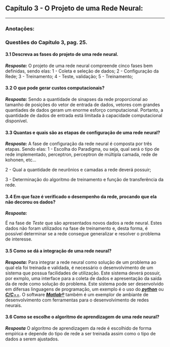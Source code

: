 ## Capítulo 3 - O Projeto de uma Rede Neural:

<hr>

### Anotações:

### Questões do Capítulo 3, pag. 25.

#### 3.1 Descreva as fases do projeto de uma rede neural.
***Resposta:***
O projeto de uma rede neural compreende cinco fases bem definidas, sendo elas:
1 - Coleta e seleção de dados;
2 - Configuração da Rede;
3 - Treinamento;
4 - Teste, validação;
5 - Treinamento;

#### 3.2 O que pode gerar custos computacionais?
***Resposta:***
Sendo a quantidade de sinapses da rede proporcional ao tamanho de posições do vetor de entrada de dados, vetores com grandes quantiades de dados geram um enorme esforço computacional. Portanto, a quantidade de dados de entrada está limitada à capacidade computacional disponível.

#### 3.3 Quantas e quais são as etapas de configuração de uma rede neural?
***Resposta:***
A fase de configuração da rede neural é composta por três etapas. Sendo elas:
1 - Escolha do Paradigma, ou seja, qual será o tipo de rede implementado, perceptron, perceptron de múltipla camada, rede de kohonen, etc...

2 - Qual a quantidade de neurônios e camadas a rede deverá possuir;

3 - Determinação do algoritmo de treinamento e função de transferência da rede.

#### 3.4 Em que faze é verificado o desempenho da rede, procando que ela não decorou os dados?
***Resposta:***

É na fase de *Teste* que são apresentados novos dados a rede neural. Estes dados não foram utilizados na fase de treinamento e, desta forma, é possível determinar se a rede consegue generalizar e resolver o problema de interesse.

#### 3.5 Como se dá a integração de uma rede neural?
***Resposta:***
Para integrar a rede neural como solução de um problema ao qual ela foi treinada e validada, é necessário o desenvolvimento de um sistema que possua facilidades de utilização. Este sistema deverá possuir, por exmplo, uma interface para a coleta de dados e apresentação da saída da de rede como solução do problema. Este sistema pode ser desenvolvido em difersas linguagens de programação, um exemplo é o uso do [***python***](https://www.python.org/) ou [***C/C***++](https://gcc.gnu.org/). O software [***Matlab®***](http://www.mathworks.com) também é um exemplor de ambiante de desenvolvimento com ferramentas para o desenvolvimento de redes neurais.

#### 3.6 Como se escolhe o algoritmo de aprendizagem de uma rede neural?
***Resposta***
O algoritmo de aprendizagem da rede é escolhido de forma empírica e depende do tipo de rede a ser treinada assim como o tipo de dados a serem ajustados.

